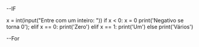 --IF

x = int(input("Entre com um inteiro: "))
if x < 0:
    x = 0
    print('Negativo se torna 0');
elif x == 0:
    print('Zero')
elif x == 1:
    print('Um')
else
    print('Vários')

--For
